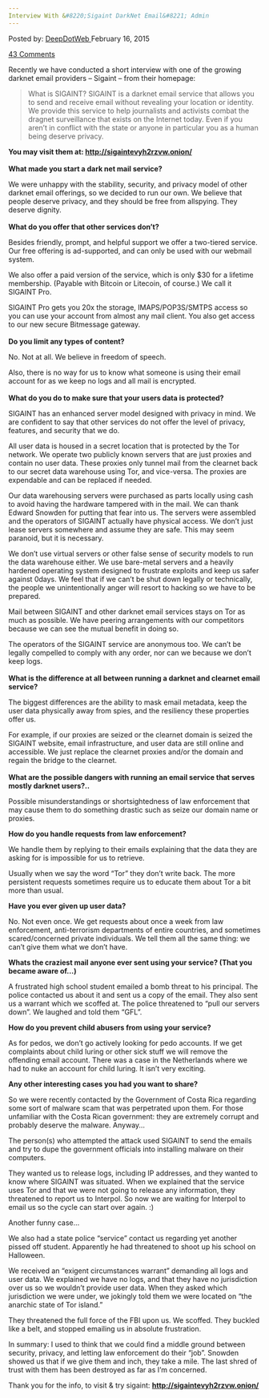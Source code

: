 ```yaml
---
Interview With &#8220;Sigaint DarkNet Email&#8221; Admin
---
```

<article class="post-listing post-9076 post type-post status-publish format-standard has-post-thumbnail hentry category-deepdot-news tag-admin tag-interview tag-sigaint">
<div class="post-inner">
<span>Posted by: <a href="https://www.deepdotweb.com/author/admin/" title="">DeepDotWeb </a></span>
<span>February 16, 2015</span>

<span><a href="https://www.deepdotweb.com/2015/02/16/interview-sigaint-darknet-email-admin/#comments">43 Comments</a></span>
</p>
<div class="clear"></div>
<div class="entry">
<p>Recently we have conducted a short interview with one of the growing darknet email providers &#8211; Sigaint &#8211; from their homepage:</p>
<blockquote><p>What is SIGAINT? SIGAINT is a darknet email service that allows you to send and receive email without revealing your location or identity. We provide this service to help journalists and activists combat the dragnet surveillance that exists on the Internet today. Even if you aren&#8217;t in conflict with the state or anyone in particular you as a human being deserve privacy.</p></blockquote>
<p><strong>You may visit them at: <span style="text-decoration: underline;">http://sigaintevyh2rzvw.onion/</span></strong><br/>
<span class="im"><br/>
<strong> What made you start a dark net mail service?</strong></span></p>
<p>We were unhappy with the stability, security, and privacy model of other darknet email offerings, so we decided to run our own. We believe that people deserve privacy, and they should be free from allspying. They deserve dignity.<br/>
<span class="im"><br/>
<strong> What do you offer that other services don&#8217;t?</strong></span></p>
<p>Besides friendly, prompt, and helpful support we offer a two-tiered service. Our free offering is ad-supported, and can only be used with our webmail system.</p>
<p>We also offer a paid version of the service, which is only $30 for a lifetime membership. (Payable with Bitcoin or Litecoin, of course.) We call it SIGAINT Pro.</p>
<p>SIGAINT Pro gets you 20x the storage, IMAPS/POP3S/SMTPS access so you can use your account from almost any mail client. You also get access to our new secure Bitmessage gateway.<br/>
<span class="im"><br/>
<strong> Do you limit any types of content?</strong></span></p>
<p>No. Not at all. We believe in freedom of speech.</p>
<p>Also, there is no way for us to know what someone is using their email account for as we keep no logs and all mail is encrypted.<br/>
<span class="im"><br/>
<strong> What do you do to make sure that your users data is protected?</strong></span></p>
<p>SIGAINT has an enhanced server model designed with privacy in mind. We are confident to say that other services do not offer the level of privacy, features, and security that we do.</p>
<p>All user data is housed in a secret location that is protected by the Tor network. We operate two publicly known servers that are just proxies and contain no user data. These proxies only tunnel mail from the clearnet back to our secret data warehouse using Tor, and vice-versa. The proxies are expendable and can be replaced if needed.</p>
<p>Our data warehousing servers were purchased as parts locally using cash to avoid having the hardware tampered with in the mail. We can thank Edward Snowden for putting that fear into us. The servers were assembled and the operators of SIGAINT actually have physical access. We don&#8217;t just lease servers somewhere and assume they are safe. This may seem paranoid, but it is necessary.</p>
<p>We don&#8217;t use virtual servers or other false sense of security models to run the data warehouse either. We use bare-metal servers and a heavily hardened operating system designed to frustrate exploits and keep us safer against 0days. We feel that if we can&#8217;t be shut down legally or technically, the people we unintentionally anger will resort to hacking so we have to be prepared.</p>
<p>Mail between SIGAINT and other darknet email services stays on Tor as much as possible. We have peering arrangements with our competitors because we can see the mutual benefit in doing so.</p>
<p>The operators of the SIGAINT service are anonymous too. We can&#8217;t be legally compelled to comply with any order, nor can we because we don&#8217;t keep logs.<br/>
<span class="im"><br/>
<strong> What is the difference at all between running a darknet and clearnet email service?</strong></span></p>
<p>The biggest differences are the ability to mask email metadata, keep the user data physically away from spies, and the resiliency these properties offer us.</p>
<p>For example, if our proxies are seized or the clearnet domain is seized the SIGAINT website, email infrastructure, and user data are still online and accessible. We just replace the clearnet proxies and/or the domain and regain the bridge to the clearnet.<br/>
<span class="im"><br/>
<strong> What are the possible dangers with running an email service that serves mostly darknet users?..</strong></span></p>
<p>Possible misunderstandings or shortsightedness of law enforcement that may cause them to do something drastic such as seize our domain name or proxies.</p>
<p><strong> How do you handle requests from law enforcement?</strong></p>
<p>We handle them by replying to their emails explaining that the data they are asking for is impossible for us to retrieve.</p>
<p>Usually when we say the word &#8220;Tor&#8221; they don&#8217;t write back. The more persistent requests sometimes require us to educate them about Tor a bit more than usual.</p>
<p><strong> Have you ever given up user data?</strong></p>
<p>No. Not even once. We get requests about once a week from law enforcement, anti-terrorism departments of entire countries, and sometimes scared/concerned private individuals. We tell them all the same thing: we can&#8217;t give them what we don&#8217;t have.</p>
<p><strong>Whats the craziest mail anyone ever sent using your service? (That you became aware of&#8230;)<br/>
</strong></p>
<p>A frustrated high school student emailed a bomb threat to his principal. The police contacted us about it and sent us a copy of the email. They also sent us a warrant which we scoffed at. The police threatened to &#8220;pull our servers down&#8221;. We laughed and told them &#8220;GFL&#8221;.</p>
<p><strong>How do you prevent child abusers from using your service?</strong></p>
<p>As for pedos, we don&#8217;t go actively looking for pedo accounts. If we get complaints about child luring or other sick stuff we will remove the offending email account. There was a case in the Netherlands where we had to nuke an account for child luring. It isn&#8217;t very exciting.</p>
<p><strong>Any other interesting cases you had you want to share?</strong></p>
<p>So we were recently contacted by the Government of Costa Rica regarding some sort of malware scam that was perpetrated upon them. For those unfamiliar with the Costa Rican government: they are extremely corrupt and probably deserve the malware. Anyway&#8230;</p>
<p>The person(s) who attempted the attack used SIGAINT to send the emails and try to dupe the government officials into installing malware on their computers.</p>
<p>They wanted us to release logs, including IP addresses, and they wanted to know where SIGAINT was situated. When we explained that the service uses Tor and that we were not going to release any information, they threatened to report us to Interpol. So now we are waiting for Interpol to email us so the cycle can start over again. :)</p>
<p>Another funny case&#8230;</p>
<p>We also had a state police &#8220;service&#8221; contact us regarding yet another pissed off student. Apparently he had threatened to shoot up his school on Halloween.</p>
<p>We received an &#8220;exigent circumstances warrant&#8221; demanding all logs and user data. We explained we have no logs, and that they have no jurisdiction over us so we wouldn&#8217;t provide user data. When they asked which jurisdiction we were under, we jokingly told them we were located on &#8220;the anarchic state of Tor island.&#8221;</p>
<p>They threatened the full force of the FBI upon us. We scoffed. They buckled like a belt, and stopped emailing us in absolute frustration.</p>
<p>In summary: I used to think that we could find a middle ground between security, privacy, and letting law enforcement do their &#8220;job&#8221;. Snowden showed us that if we give them and inch, they take a mile. The last shred of trust with them has been destroyed as far as I&#8217;m concerned.</p>
<p>Thank you for the info, to visit &amp; try sigaint: <strong><span style="text-decoration: underline;">http://sigaintevyh2rzvw.onion/</span></strong></p>
<p>&nbsp;</p>
</div>
<span style="display:none"><a href="https://www.deepdotweb.com/tag/admin/" rel="tag">admin</a> <a href="https://www.deepdotweb.com/tag/interview/" rel="tag">interview</a> <a href="https://www.deepdotweb.com/tag/sigaint/" rel="tag">sigaint</a></span> <span style="display:none" class="updated">2015-02-16</span>
<div style="display:none" class="vcard author" itemprop="author" itemscope itemtype="http://schema.org/Person"><strong class="fn" itemprop="name">